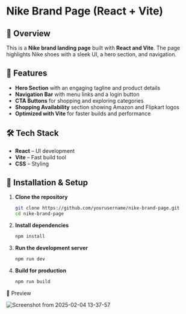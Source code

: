 # Nike Brand Page (React + Vite)

## 🚀 Overview  
This is a **Nike brand landing page** built with **React and Vite**. The page highlights Nike shoes with a sleek UI, a hero section, and navigation.

## 📌 Features  
- **Hero Section** with an engaging tagline and product details  
- **Navigation Bar** with menu links and a login button  
- **CTA Buttons** for shopping and exploring categories  
- **Shopping Availability** section showing Amazon and Flipkart logos  
- **Optimized with Vite** for faster builds and performance  

## 🛠️ Tech Stack  
- **React** – UI development  
- **Vite** – Fast build tool  
- **CSS** – Styling  

## 🚀 Installation & Setup  
1. **Clone the repository**
   ```sh
   git clone https://github.com/yourusername/nike-brand-page.git
   cd nike-brand-page
   
2. **Install dependencies**
   ```sh
   npm install
   
3. **Run the development server**
   ```sh
   npm run dev
   
4. **Build for production**
   ```sh
   npm run build

📸 Preview

![Screenshot from 2025-02-04 13-37-57](https://github.com/user-attachments/assets/9a9f86fa-1aaf-480e-abb3-91186fbe9e5d)




